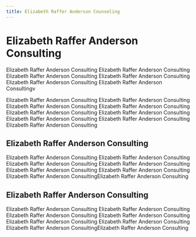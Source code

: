 ```yaml
---
title: Elizabeth Raffer Anderson Counseling
---
```


# Elizabeth Raffer Anderson Consulting

Elizabeth Raffer Anderson Consulting Elizabeth Raffer Anderson Consulting Elizabeth Raffer Anderson Consulting Elizabeth Raffer Anderson Consulting Elizabeth Raffer Anderson Consulting Elizabeth Raffer Anderson Consultingv

Elizabeth Raffer Anderson Consulting Elizabeth Raffer Anderson Consulting Elizabeth Raffer Anderson Consulting Elizabeth Raffer Anderson Consulting Elizabeth Raffer Anderson Consulting Elizabeth Raffer Anderson Consulting Elizabeth Raffer Anderson Consulting Elizabeth Raffer Anderson Consulting Elizabeth Raffer Anderson Consulting

## Elizabeth Raffer Anderson Consulting

Elizabeth Raffer Anderson Consulting Elizabeth Raffer Anderson Consulting Elizabeth Raffer Anderson Consulting Elizabeth Raffer Anderson Consulting Elizabeth Raffer Anderson Consulting Elizabeth Raffer Anderson Consulting Elizabeth Raffer Anderson ConsultingElizabeth Raffer Anderson Consulting

## Elizabeth Raffer Anderson Consulting

Elizabeth Raffer Anderson Consulting Elizabeth Raffer Anderson Consulting Elizabeth Raffer Anderson Consulting Elizabeth Raffer Anderson Consulting Elizabeth Raffer Anderson Consulting Elizabeth Raffer Anderson Consulting Elizabeth Raffer Anderson ConsultingElizabeth Raffer Anderson Consulting


